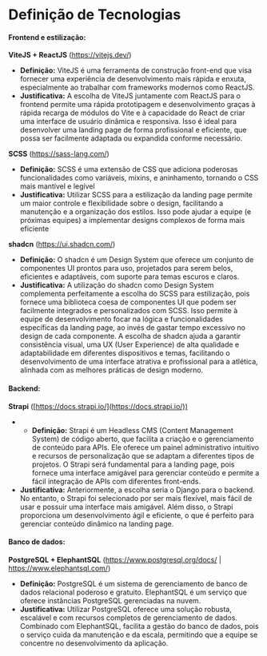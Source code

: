 # Definição de Tecnologias 


#### **Frontend e estilização:**
**ViteJS + ReactJS** (https://vitejs.dev/)
- **Definição:** ViteJS é uma ferramenta de construção front-end que visa fornecer uma experiência de desenvolvimento mais rápida e enxuta, especialmente ao trabalhar com frameworks modernos como ReactJS. 
- **Justificativa:** A escolha de ViteJS juntamente com ReactJS para o frontend permite uma rápida prototipagem e desenvolvimento graças à rápida recarga de módulos do Vite e à capacidade do React de criar uma interface de usuário dinâmica e responsiva. Isso é ideal para desenvolver uma landing page de forma profissional e eficiente, que possa ser facilmente adaptada ou expandida conforme necessário.

**SCSS** (https://sass-lang.com/)
- **Definição:** SCSS é uma extensão de CSS que adiciona poderosas funcionalidades como variáveis, mixins, e aninhamento, tornando o CSS mais mantível e legível
- **Justificativa:** Utilizar SCSS para a estilização da landing page permite um maior controle e flexibilidade sobre o design, facilitando a manutenção e a organização dos estilos. Isso pode ajudar a equipe (e próximas equipes) a implementar designs complexos de forma mais eficiente

**shadcn** (https://ui.shadcn.com/)
- **Definição:** O shadcn é um Design System que oferece um conjunto de componentes UI prontos para uso, projetados para serem belos, eficientes e adaptáveis, com suporte para temas escuros e claros.
- **Justificativa:** A utilização do shadcn como Design System complementa perfeitamente a escolha do SCSS para estilização, pois fornece uma biblioteca coesa de componentes UI que podem ser facilmente integrados e personalizados com SCSS. Isso permite à equipe de desenvolvimento focar na lógica e funcionalidades específicas da landing page, ao invés de gastar tempo excessivo no design de cada componente. A escolha de shadcn ajuda a garantir consistência visual, uma UX (User Experience) de alta qualidade e adaptabilidade em diferentes dispositivos e temas, facilitando o desenvolvimento de uma interface atrativa e profissional para a atlética, alinhada com as melhores práticas de design moderno.


#### **Backend:**
**Strapi** ([https://docs.strapi.io/](https://docs.strapi.io/))
- - **Definição:** Strapi é um Headless CMS (Content Management System) de código aberto, que facilita a criação e o gerenciamento de conteúdo para APIs. Ele oferece um painel administrativo intuitivo e recursos de personalização que se adaptam a diferentes tipos de projetos. O Strapi será fundamental para a landing page, pois fornece uma interface amigável para gerenciar conteúdo e permite a fácil integração de APIs com diferentes front-ends.
- **Justificativa:** Anteriormente, a escolha seria o Django para o backend. No entanto, o Strapi foi selecionado por ser mais flexível, mais fácil de usar e possuir uma interface mais amigável. Além disso, o Strapi proporciona um desenvolvimento ágil e eficiente, o que é perfeito para gerenciar conteúdo dinâmico na landing page.

#### **Banco de dados:**
**PostgreSQL + ElephantSQL** (https://www.postgresql.org/docs/ | https://www.elephantsql.com/)
- **Definição:** PostgreSQL é um sistema de gerenciamento de banco de dados relacional poderoso e gratuito. ElephantSQL é um serviço que oferece instâncias PostgreSQL gerenciadas na nuvem.
- **Justificativa:** Utilizar PostgreSQL oferece uma solução robusta, escalável e com recursos completos de gerenciamento de dados. Combinado com ElephantSQL, facilita a gestão do banco de dados, pois o serviço cuida da manutenção e da escala, permitindo que a equipe se concentre no desenvolvimento da aplicação.


